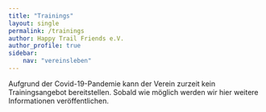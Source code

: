 ```yaml
---
title: "Trainings"
layout: single
permalink: /trainings
author: Happy Trail Friends e.V.
author_profile: true
sidebar:
    nav: "vereinsleben"
---
```


Aufgrund der Covid-19-Pandemie kann der Verein zurzeit kein Trainingsangebot bereitstellen. Sobald wie möglich werden wir hier weitere Informationen veröffentlichen.